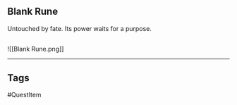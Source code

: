 ## Blank Rune
Untouched by fate. Its power waits for a purpose.
## 
![[Blank Rune.png]]

---
## Tags
#QuestItem